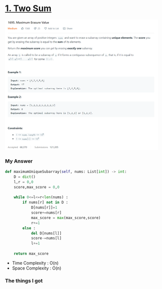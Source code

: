 # [1. Two Sum](https://leetcode.com/problems/two-sum/)

![image](Problem.png)



### My Answer

```python
def maximumUniqueSubarray(self, nums: List[int]) -> int:
	D = dict()
	l,r = 0,0
	score,max_score = 0,0
	
	while 0<=l<=r<len(nums) :
		if nums[r] not in D : 
			D[nums[r]]=1
			score+=nums[r]
			max_score = max(max_score,score)
			r+=1
		else : 
			del D[nums[l]]
			score-=nums[l]
			l+=1

	return max_score
```

* Time Complexity : O(n)
* Space Complexity : O(n)



### The things I got
